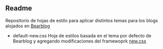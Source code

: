 ## Readme

Repositorio de hojas de estilo para aplicar distintos temas para los blogs alojados en [Bearblog](https://bearblog.dev/)
- default-new.css Hoja de estilos basada en el tema por defecto de Bearblog y agregando modificaciones del framewoprk [new.css](https://newcss.net)
